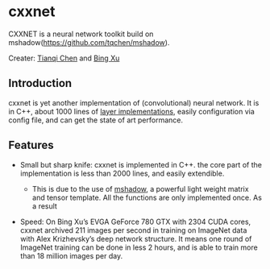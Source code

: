 cxxnet
======

CXXNET is a neural network toolkit build on mshadow(https://github.com/tqchen/mshadow).


Creater: [Tianqi Chen](http://homes.cs.washington.edu/~tqchen/) and [Bing Xu](http://ca.linkedin.com/in/binghsu)

## Introduction
cxxnet is yet another implementation of (convolutional) neural network. It is in C++, about 1000 lines of [layer implementations](../blob/master/cxxnet/core/cxxnet_layer-inl.hpp), easily configuration via config file, and can get the state of art performance.

## Features
* Small but sharp knife: cxxnet is implemented in C++.  the core part of the implementation is less than 2000 lines, and easily extendible.
  - This is due to the use of [mshadow](https://github.com/tqchen/mshadow), a powerful light weight matrix and tensor template. All the functions are only implemented once. As a result

* Speed:  On Bing Xu’s EVGA GeForce 780 GTX with 2304 CUDA cores, cxxnet archived 211 images per second in training on ImageNet data with Alex Krizhevsky’s deep network structure. It means one round of ImageNet training can be done in less 2 hours, and is able to train more than  18 million images per day.


